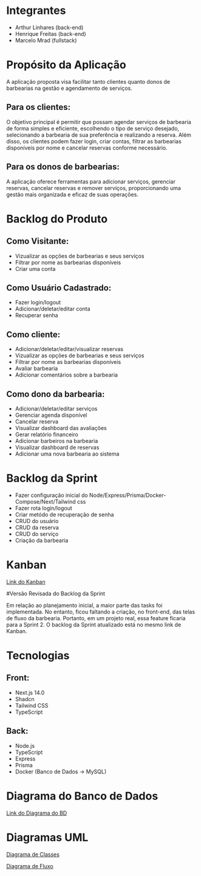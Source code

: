 # Integrantes
- Arthur Linhares (back-end)
- Henrique Freitas (back-end)
- Marcelo Mrad (fullstack)

# Propósito da Aplicação

A aplicação proposta visa facilitar tanto clientes quanto donos de barbearias na gestão e agendamento de serviços. 

## Para os clientes:

O objetivo principal é permitir que possam agendar serviços de barbearia de forma simples e eficiente, escolhendo o tipo de serviço desejado, selecionando a barbearia de sua preferência e realizando a reserva. Além disso, os clientes podem fazer login, criar contas, filtrar as barbearias disponíveis por nome e cancelar reservas conforme necessário.

## Para os donos de barbearias:

A aplicação oferece ferramentas para adicionar serviços, gerenciar reservas, cancelar reservas e remover serviços, proporcionando uma gestão mais organizada e eficaz de suas operações. 


# Backlog do Produto

## Como Visitante:
- Vizualizar as opções de barbearias e seus serviços
- Filtrar por nome as barbearias disponíveis
- Criar uma conta

## Como Usuário Cadastrado:
- Fazer login/logout
- Adicionar/deletar/editar conta
- Recuperar senha

## Como cliente:
- Adicionar/deletar/editar/visualizar reservas
- Vizualizar as opções de barbearias e seus serviços
- Filtrar por nome as barbearias disponíveis
- Avaliar barbearia
- Adicionar comentários sobre a barbearia

## Como dono da barbearia:
- Adicionar/deletar/editar serviços
- Gerenciar agenda disponível
- Cancelar reserva
- Visualizar dashboard das avaliações
- Gerar relatório financeiro
- Adicionar barbeiros na barbearia
- Visualizar dashboard de reservas
- Adicionar uma nova barbearia ao sistema

# Backlog da Sprint

- Fazer configuração inicial do Node/Express/Prisma/Docker-Compose/Next/Tailwind css
- Fazer rota login/logout
- Criar metódo de recuperação de senha
- CRUD do usuário
- CRUD da reserva
- CRUD do serviço
- Criação da barbearia

# Kanban
[Link do Kanban](https://hill-baboon-44e.notion.site/Kanban-CutHub-cff5e7e939be4874a8adb803ac55cd1f)

#Versão Revisada do Backlog da Sprint

Em relação ao planejamento inicial, a maior parte das tasks foi implementada. No entanto, ficou faltando a criação, no front-end, das telas de fluxo da barbearia. Portanto, em um projeto real, essa feature ficaria para a Sprint 2. O backlog da Sprint atualizado está no mesmo link de Kanban.

# Tecnologias

## Front:

- Next.js 14.0
- Shadcn
- Tailwind CSS
- TypeScript

## Back:

- Node.js
- TypeScript
- Express
- Prisma
- Docker (Banco de Dados → MySQL)
  
# Diagrama do Banco de Dados
[Link do Diagrama do BD](https://dbdiagram.io/d/65b91aedac844320ae0e3200)

# Diagramas UML
[Diagrama de Classes](https://www.mermaidchart.com/raw/d224ec52-3b37-4178-a160-8a1dee9cac07?theme=light&version=v0.1&format=svg)

[Diagrama de Fluxo](https://www.mermaidchart.com/raw/da24c3dd-ad45-4667-ae4a-b7468e2a24f3?theme=light&version=v0.1&format=svg)

